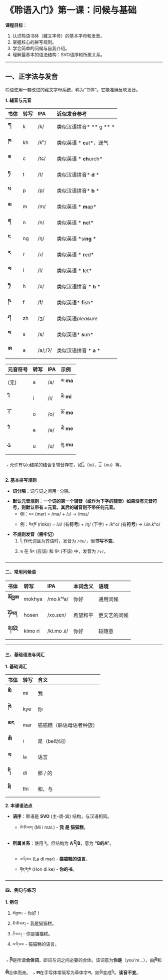 # **《聆语入门》第一课：问候与基础**
**课程目标**：
1.  认识聆语书体（藏文字母）的基本字母和发音。
2.  掌握核心的拼写规则。
3.  学会简单的问候与自我介绍。
4.  理解最基本的语法结构：SVO语序和所属关系。

---

## **一、正字法与发音**

聆语使用一套改进的藏文字母系统，称为“书体”。它能准确反映发音。

**1. 辅音与元音**

| 书体 | 转写 | IPA | 近似发音参考 |
| :--- | :--- | :--- | :--- |
| **ཀ** | k | /k/ | 类似汉语拼音* ** g ** * |
| **ཁ** | kh | /kʰ/ | 类似英语 * **c**at*，送气 |
| **ཅ** | c | /tɕ/ | 类似英语 * **ch**urch* |
| **ཏ** | t | /t/ | 类似汉语拼音* **d** * |
| **པ** | p | /p/ | 类似汉语拼音* **b** * |
| **མ** | m | /m/ | 类似英语 * **m**ap*|
| **ན** | n | /n/ | 类似英语 * **n**et* |
| **ང** | ng | /ŋ/ | 类似英语 *si**ng** * |
| **ར** | r | /ɹ/ | 类似英语 * **r**ed* |
| **ལ** | l | /l/ | 类似英语 * **l**et* |
| **ཧ** | h | /x/ | 类似汉语拼音 * **h** * |
| **ཥ** | f | /f/ | 类似英语* **f**ish* |
| **ཤ** | zh | /ʒ/ | 类似英语*plea**s**ure* |
| **ས** | s | /s/ | 类似英语* **s**un* |
| **ཨ** | a | /a/;/ʔ/ | 类似汉语拼音 * **a** * |

| 元音符号 | 转写 | IPA | 示例 |
| :--- | :--- | :--- | :--- |
| (无) | a | /a/ | མ **ma** |
| **ི** | i | /i/ | མི **mi** |
| **ོ** | o | /o/ | མོ **mo** |
| **ཻ** | e | /ə/ | མཻ **me** |
| **ུ** | u | /u/ | མུ **mu** |
﹥允许有以u结尾的结合复辅音存在，如ིུ（iu）、ོུ（ou）等。

**2. 基本拼写规则**

*   **词分隔**：词与词之间用 `་` 分隔。
*   **默认元音规则**：**一个词的第一个辅音（或作为下字的辅音）如果没有元音符号，则默认带有 `a` 元音。其后的辅音则不带任何元音。**
    *   例：`མར` (mar) = /ma/ + /ɹ/ → /maɹ/
    *   例：`རིནཁོ` (rinko) = /ɹi/ (有**符号**) + /ŋ/ (下字) + /kʰo/ (有**符号**) → /ɹin.kʰo/
*   **不规则发音（需牢记）**
    1.  `དི` 作代词且为宾语时，发音为 `/de/`，但**书写不变**。
    2.  `ཝ` 在 `ཝིང` (应该) 和 `ཝོང` (不该) 中，发音为 `/v/`。
---

#### **二、常用问候语**

| 书体 | 转写 | IPA | 本词含义 | 语境 |
| :--- | :--- | :--- | :--- | :--- |
| **མོཁྱཨ** | mokhya | /mo.kʰʲa/ | 你好 | 通用问候 |
| **ཧོསན** | hosen | /xo.sɛn/ | 希望和平 | 更文艺的问候 |
| **ཀིམོརི** | kimo ri | /ki.mo ɹi/ | 你好 | 较随意 |
---

#### **三、基础语法与词汇**

**1. 基础词汇**

| 书体 | 转写 | 含义 |
| :--- | :--- | :--- |
| **མི** | mi | 我 |
| **ཁེ** | kye | 你 |
| **མར** | mar | 猫猫糕（聆语母语者种族） |
| **ཨི** | i | 是（be动词） |
| **ལ** | la | 语言 |
| **དི** | di | 那 / 的 |
| **ཐི** | thi | 和、与 |


**2. 本课语法点**

*   **语序**：聆语是 **SVO** (主-谓-宾) 结构，与汉语相同。
    *   `མི་ཨི་མར།` (Mi i mar.) - **我** **是** **猫猫糕**。

*   **所属关系**：使用 `དི`，但结构为 **A་དི་B**，意为 **“B的A”**。
    *   `ལ་དི་མར` (La di mar) - **猫猫糕的语言**。
    *   `ཧོན་དི་ཁེ` (Hon di ke) - **你的书**。
---

#### **四、例句与练习**

**1. 例句**
1.  `མོཁྱཨ!` - 你好！
2.  `མི་ཨི་མར།` - 我是猫猫糕。
3.  `ཁི་མར།` - 你是猫猫糕。
4.  `ལ་དི་མར` - 猫猫糕的语言。

﹥**ཁི**是所谓**合体词**，即词与词之间必要的合体。该词意为**你是**（*you're...*），由**ཁེ**和**ཨི**合体而来。
﹥**ཨ**在手写体常简写为草体字**འ**，如ཨི变成འི。**读音不变**。